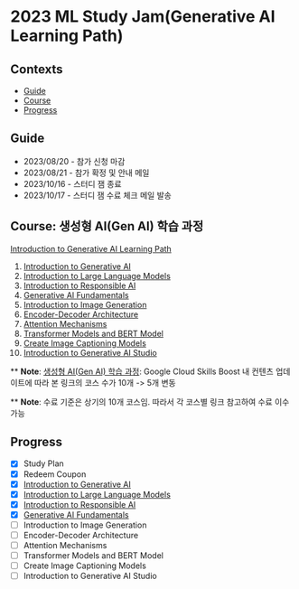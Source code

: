 # 2023 ML Study Jam(Generative AI Learning Path)

## Contexts
* [Guide](#guide)
* [Course](#course)
* [Progress](#progress)

## Guide
* 2023/08/20 - 참가 신청 마감
* 2023/08/21 - 참가 확정 및 안내 메일
* 2023/10/16 - 스터디 잼 종료
* 2023/10/17 - 스터디 잼 수료 체크 메일 발송

## Course: 생성형 AI(Gen AI) 학습 과정
[Introduction to Generative AI Learning Path](https://www.cloudskillsboost.google/journeys/118)

1. [Introduction to Generative AI](https://www.cloudskillsboost.google/course_templates/536)
2. [Introduction to Large Language Models](https://www.cloudskillsboost.google/course_templates/539)
3. [Introduction to Responsible AI](https://www.cloudskillsboost.google/course_templates/554)
4. [Generative AI Fundamentals](https://www.cloudskillsboost.google/course_templates/556)
5. [Introduction to Image Generation](https://www.cloudskillsboost.google/course_templates/541)
6. [Encoder-Decoder Architecture](https://www.cloudskillsboost.google/course_templates/543)
7. [Attention Mechanisms](https://www.cloudskillsboost.google/course_templates/537)
8. [Transformer Models and BERT Model](https://www.cloudskillsboost.google/course_templates/538)
9. [Create Image Captioning Models](https://www.cloudskillsboost.google/course_templates/542)
10. [Introduction to Generative AI Studio](https://www.cloudskillsboost.google/course_templates/552)

** **Note**: [생성형 AI(Gen AI) 학습 과정](https://www.cloudskillsboost.google/journeys/118): Google Cloud Skills Boost 내 컨텐츠 업데이트에 따라 본 링크의 코스 수가 10개 -> 5개 변동

** **Note**: 수료 기준은 상기의 10개 코스임. 따라서 각 코스별 링크 참고하여 수료 이수 가능

## Progress
* [x] Study Plan
* [x] Redeem Coupon
* [x] [Introduction to Generative AI](./2023_ML_Study_Jam-01.md)
* [x] [Introduction to Large Language Models](./2023_ML_Study_Jam-02.md)
* [x] [Introduction to Responsible AI](./2023_ML_Study_Jam-03.md)
* [x] [Generative AI Fundamentals](./2023_ML_Study_Jam-04.md)
* [ ] Introduction to Image Generation
* [ ] Encoder-Decoder Architecture
* [ ] Attention Mechanisms
* [ ] Transformer Models and BERT Model
* [ ] Create Image Captioning Models
* [ ] Introduction to Generative AI Studio
